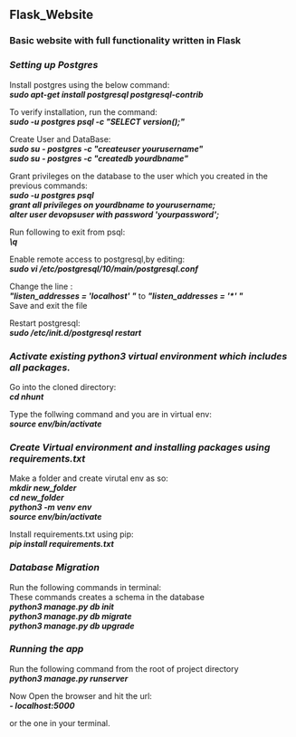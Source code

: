 ## Flask_Website
### Basic website with full functionality  written in Flask

### *Setting up Postgres*
Install postgres using the below command:  
***sudo apt-get install postgresql postgresql-contrib***  

To verify installation, run the command:  
***sudo -u postgres psql -c "SELECT version();"***  

Create User and DataBase:  
***sudo su - postgres -c "createuser yourusername"***  
***sudo su - postgres -c "createdb yourdbname"***  

Grant privileges on the database to the user which you created in the previous commands:  
***sudo -u postgres psql***  
***grant all privileges on yourdbname  to yourusername;***  
***alter user devopsuser with password 'yourpassword';***  

Run following to exit from psql:  
***\q***  

Enable remote access to postgresql,by editing:  
***sudo vi /etc/postgresql/10/main/postgresql.conf***  

Change the line :  
***"listen_addresses = 'localhost' "*** to ***"listen_addresses = '\*' "***  
Save and exit the file

Restart postgresql:  
***sudo /etc/init.d/postgresql restart***  

### *Activate existing python3 virtual environment which includes all packages.*

Go into the cloned directory:  
***cd nhunt***  

Type the follwing command and you are in virtual env:  
***source env/bin/activate***

### *Create Virtual environment and installing packages using requirements.txt*  

Make a folder and create virutal env as so:  
***mkdir new_folder***    
***cd new_folder***  
***python3 -m venv env***  
***source env/bin/activate***  

Install requirements.txt using pip:  
***pip install requirements.txt***  

### *Database Migration*  

Run the following commands in terminal:  
These commands creates a schema in the database  
***python3 manage.py db init***  
***python3 manage.py db migrate***  
***python3 manage.py db upgrade***  

### *Running the app*  

Run the following command from the root of project directory  
***python3 manage.py runserver***  

Now Open the browser and hit the url:  
***- localhost:5000***  

or the one in your terminal.  

